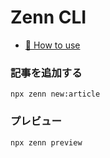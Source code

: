 # Zenn CLI

* [📘 How to use](https://zenn.dev/zenn/articles/zenn-cli-guide)

### 記事を追加する
```
npx zenn new:article
```
### プレビュー
```
npx zenn preview
```